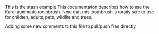 This is the stash example
This documentation describes how to use the Karel automatic toothbrush.
Note that this toothbrush is totally safe to use for children, adults,
pets, wildlife and trees.


Adding some new comments to this file to pull/push files directly.
